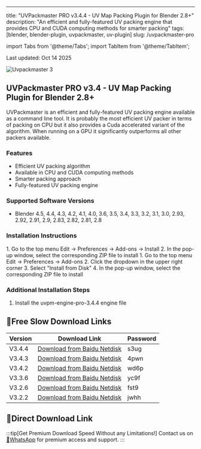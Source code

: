 ---
title: "UVPackmaster PRO v3.4.4 - UV Map Packing Plugin for Blender 2.8+"
description: "An efficient and fully-featured UV packing engine that provides CPU and CUDA computing methods for smarter packing"
tags: [blender, blender-plugin, uvpackmaster, uv-plugin]
slug: /uvpackmaster-pro

import Tabs from '@theme/Tabs';
import TabItem from '@theme/TabItem';

Last updated: Oct 14 2025

![Uvpackmaster 3](https://www.gfxcamp.com/wp-content/uploads/2022/04/Uvpackmaster-3.jpg)

## UVPackmaster PRO v3.4 - UV Map Packing Plugin for Blender 2.8+

UVPackmaster is an efficient and fully-featured UV packing engine available as a command line tool. It is probably the most efficient UV packer in terms of packing on CPU but it also provides a Cuda accelerated variant of the algorithm. When running on a GPU it significantly outperforms all other packers available.

### Features

- Efficient UV packing algorithm
- Available in CPU and CUDA computing methods
- Smarter packing approach
- Fully-featured UV packing engine

### Supported Software Versions

- Blender 4.5, 4.4, 4.3, 4.2, 4.1, 4.0, 3.6, 3.5, 3.4, 3.3, 3.2, 3.1, 3.0, 2.93, 2.92, 2.91, 2.9, 2.83, 2.82, 2.81, 2.8

### Installation Instructions

<Tabs groupId="blender-version">
<TabItem value="blender4" label="Blender 4 or Lower" default>
1. Go to the top menu Edit → Preferences → Add-ons → Install
2. In the pop-up window, select the corresponding ZIP file to install
</TabItem>
<TabItem value="blender41" label="Blender 4.1 or Higher">
1. Go to the top menu Edit → Preferences → Add-ons
2. Click the dropdown in the upper right corner
3. Select "Install from Disk"
4. In the pop-up window, select the corresponding ZIP file to install
</TabItem>
</Tabs>

### Additional Installation Steps

1. Install the uvpm-engine-pro-3.4.4 engine file

## 🐌Free Slow Download Links

| Version | Download Link | Password |
|--------|---------------|----------|
| V3.4.4 | [Download from Baidu Netdisk](https://pan.baidu.com/s/19qqGHXthI-2427rizPvIEA?pwd=s3ug) | s3ug |
| V3.4.3 | [Download from Baidu Netdisk](https://pan.baidu.com/s/1fH4Vj8LxaNT-frWSsmDVHw?pwd=4pwn) | 4pwn |
| V3.4.2 | [Download from Baidu Netdisk](https://pan.baidu.com/s/1Q1uyuytr_9BV_NfD3lzdYA?pwd=wd6p) | wd6p |
| V3.3.6 | [Download from Baidu Netdisk](https://pan.baidu.com/s/1fpKORJfD51cjZCpSnEXdfw?pwd=yc9f) | yc9f |
| V3.2.6 | [Download from Baidu Netdisk](https://pan.baidu.com/s/1p-cfOLjmuwQP09CzKqL3uw?pwd=fst9) | fst9 |
| V3.2.2 | [Download from Baidu Netdisk](https://pan.baidu.com/s/1UlmEUyXpXPvP5VZ9T--3cw?pwd=jwhh) | jwhh |

## 🚀Direct Download Link
:::tip[Get Premium Download Speed Without any Limitations!]
Contact us on [💬WhatsApp](https://wa.me/+8613237610083) for premium  access and support.
:::